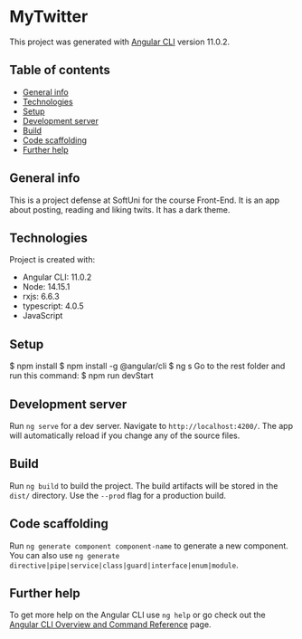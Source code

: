 # MyTwitter
This project was generated with [Angular CLI](https://github.com/angular/angular-cli) version 11.0.2.

## Table of contents
* [General info](#general-info)
* [Technologies](#technologies)
* [Setup](#setup)
* [Development server](#development-server)
* [Build](#build)
* [Code scaffolding](#code-scaffolding)
* [Further help](#further-help)

## General info
This is a project defense at SoftUni for the course Front-End. It is an app about posting, reading and liking twits. It has a dark theme.

## Technologies
Project is created with:
* Angular CLI: 11.0.2
* Node: 14.15.1
* rxjs: 6.6.3
* typescript: 4.0.5
* JavaScript

## Setup
$ npm install
$ npm install -g @angular/cli 
$ ng s
Go to the rest folder and run this command:
$ npm run devStart

## Development server
Run `ng serve` for a dev server. Navigate to `http://localhost:4200/`. The app will automatically reload if you change any of the source files.

## Build
Run `ng build` to build the project. The build artifacts will be stored in the `dist/` directory. Use the `--prod` flag for a production build.

## Code scaffolding
Run `ng generate component component-name` to generate a new component. You can also use `ng generate directive|pipe|service|class|guard|interface|enum|module`.

## Further help
To get more help on the Angular CLI use `ng help` or go check out the [Angular CLI Overview and Command Reference](https://angular.io/cli) page.
